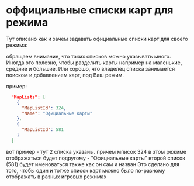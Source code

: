 # оффициальные списки карт для режима

Тут описано как и зачем задавать официальные списки карт для своего режима:

обращаем внимание, что таких списков можно указывать много.
Иногда это полезно, чтобы разделить карты например на маленькие, средние и большие. Или хорошо, что владелец списка занимается поиском и добавлением карт, под Ваш режим.

пример:
```json
  "MapLists": [
    {
      "MapListId": 324,
      "Name": "Официальные карты"
    },
    {
      "MapListId": 581
    }
  ]
```

вот пример - тут 2 списка указаны.
причем мписок 324 в этом режиме отображаться будет подругому - "Официальные карты"
второй список (581) будет именоваться также как он сам и назван
Это сделано для того, чтобы один и тотже список карт можно было по-разному отображать в разных игровых режимах
